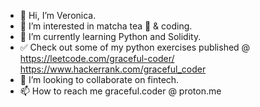 - 👋 Hi, I’m Veronica.
- 👀 I’m interested in matcha tea 🍵 & coding.
- 🌱 I’m currently learning Python and Solidity.
- ✅ Check out some of my python exercises published @ https://leetcode.com/graceful-coder/ https://www.hackerrank.com/graceful_coder
- 💞️ I’m looking to collaborate on fintech.
- 📫 How to reach me graceful.coder @ proton.me

<!---
graceful-coder/graceful-coder is a ✨ special ✨ repository because its `README.md` (this file) appears on your GitHub profile.
You can click the Preview link to take a look at your changes.
--->
